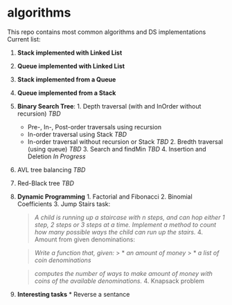# algorithms
This repo contains most common algorithms and DS implementations
Current list:
  1. **Stack implemented with Linked List**
  2. **Queue implemented with Linked List**
  3. **Stack implemented from a Queue**
  4. **Queue implemented from a Stack**
  5. **Binary Search Tree**:
    1. Depth traversal (with and InOrder without recursion) *TBD*
      * Pre-, In-, Post-order traversals using recursion
      * In-order traversal using Stack *TBD*
      * In-order traversal without recursion or Stack *TBD*
    2. Bredth traversal (using queue) *TBD*
    3. Search and findMin *TBD*
    4. Insertion and Deletion *In Progress*
  6. AVL tree balancing *TBD*
  7. Red-Black tree *TBD*
  8. **Dynamic Programming**
    1. Factorial and Fibonacci
    2. Binomial Coefficients
    3. Jump Stairs task:
  
       >*A child is running up a staircase with n steps, and can hop either 1 step, 2 steps or 3 steps at a time.*
       >*Implement a method to count how many possible ways the child can run up the stairs.*
    4. Amount from given denominations:
       
       > *Write a function that, given:*
          >  * *an amount of money*
          >  * *a list of coin denominations*

       > *computes the number of ways to make amount of money with coins of the available denominations.*
    4. Knapsack problem
  9. **Interesting tasks**
    * Reverse a sentance
